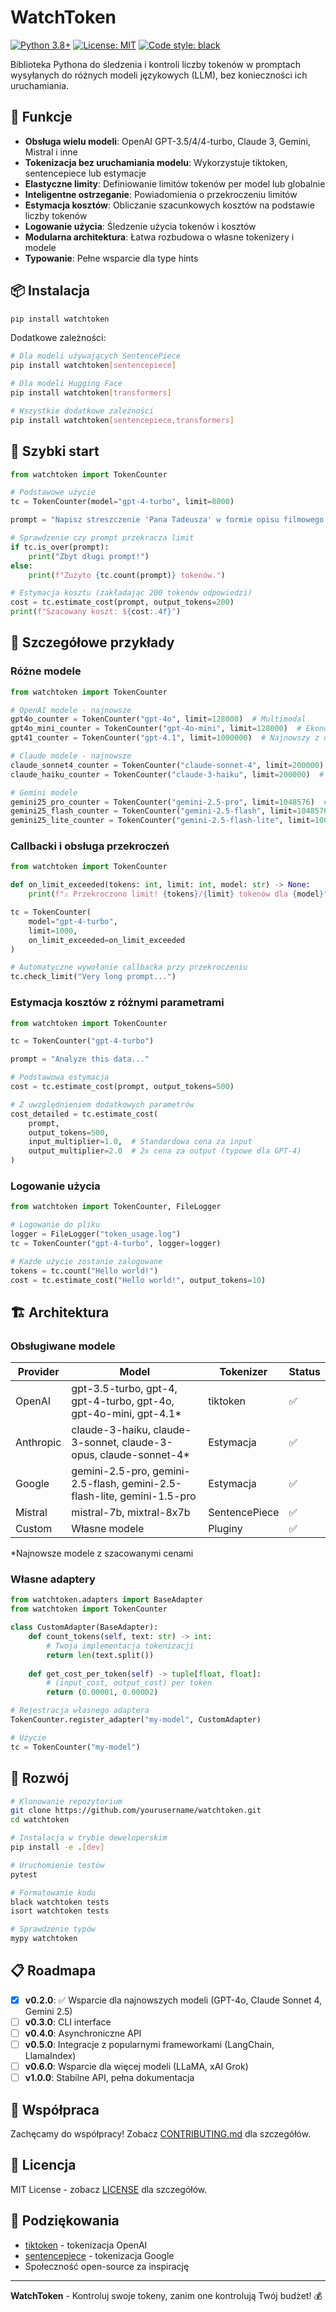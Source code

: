 # WatchToken

[![Python 3.8+](https://img.shields.io/badge/python-3.8+-blue.svg)](https://www.python.org/downloads/)
[![License: MIT](https://img.shields.io/badge/License-MIT-yellow.svg)](https://opensource.org/licenses/MIT)
[![Code style: black](https://img.shields.io/badge/code%20style-black-000000.svg)](https://github.com/psf/black)

Biblioteka Pythona do śledzenia i kontroli liczby tokenów w promptach wysyłanych do różnych modeli językowych (LLM), bez konieczności ich uruchamiania.

## 🚀 Funkcje

- **Obsługa wielu modeli**: OpenAI GPT-3.5/4/4-turbo, Claude 3, Gemini, Mistral i inne
- **Tokenizacja bez uruchamiania modelu**: Wykorzystuje tiktoken, sentencepiece lub estymacje
- **Elastyczne limity**: Definiowanie limitów tokenów per model lub globalnie
- **Inteligentne ostrzeganie**: Powiadomienia o przekroczeniu limitów
- **Estymacja kosztów**: Obliczanie szacunkowych kosztów na podstawie liczby tokenów
- **Logowanie użycia**: Śledzenie użycia tokenów i kosztów
- **Modularna architektura**: Łatwa rozbudowa o własne tokenizery i modele
- **Typowanie**: Pełne wsparcie dla type hints

## 📦 Instalacja

```bash
pip install watchtoken
```

Dodatkowe zależności:
```bash
# Dla modeli używających SentencePiece
pip install watchtoken[sentencepiece]

# Dla modeli Hugging Face
pip install watchtoken[transformers]

# Wszystkie dodatkowe zależności
pip install watchtoken[sentencepiece,transformers]
```

## 🔧 Szybki start

```python
from watchtoken import TokenCounter

# Podstawowe użycie
tc = TokenCounter(model="gpt-4-turbo", limit=8000)

prompt = "Napisz streszczenie 'Pana Tadeusza' w formie opisu filmowego..."

# Sprawdzenie czy prompt przekracza limit
if tc.is_over(prompt):
    print("Zbyt długi prompt!")
else:
    print(f"Zużyto {tc.count(prompt)} tokenów.")

# Estymacja kosztu (zakładając 200 tokenów odpowiedzi)
cost = tc.estimate_cost(prompt, output_tokens=200)
print(f"Szacowany koszt: ${cost:.4f}")
```

## 📖 Szczegółowe przykłady

### Różne modele

```python
from watchtoken import TokenCounter

# OpenAI modele - najnowsze
gpt4o_counter = TokenCounter("gpt-4o", limit=128000)  # Multimodal
gpt4o_mini_counter = TokenCounter("gpt-4o-mini", limit=128000)  # Ekonomiczny
gpt41_counter = TokenCounter("gpt-4.1", limit=1000000)  # Najnowszy z dużym kontekstem

# Claude modele - najnowsze
claude_sonnet4_counter = TokenCounter("claude-sonnet-4", limit=200000)
claude_haiku_counter = TokenCounter("claude-3-haiku", limit=200000)  # Najszybszy

# Gemini modele
gemini25_pro_counter = TokenCounter("gemini-2.5-pro", limit=1048576)  # Najnowszy Pro
gemini25_flash_counter = TokenCounter("gemini-2.5-flash", limit=1048576)  # Szybki 2.5
gemini25_lite_counter = TokenCounter("gemini-2.5-flash-lite", limit=1000000)  # Ultra-ekonomiczny
```

### Callbacki i obsługa przekroczeń

```python
from watchtoken import TokenCounter

def on_limit_exceeded(tokens: int, limit: int, model: str) -> None:
    print(f"⚠️ Przekroczono limit! {tokens}/{limit} tokenów dla {model}")

tc = TokenCounter(
    model="gpt-4-turbo",
    limit=1000,
    on_limit_exceeded=on_limit_exceeded
)

# Automatyczne wywołanie callbacka przy przekroczeniu
tc.check_limit("Very long prompt...")
```

### Estymacja kosztów z różnymi parametrami

```python
from watchtoken import TokenCounter

tc = TokenCounter("gpt-4-turbo")

prompt = "Analyze this data..."

# Podstawowa estymacja
cost = tc.estimate_cost(prompt, output_tokens=500)

# Z uwzględnieniem dodatkowych parametrów
cost_detailed = tc.estimate_cost(
    prompt,
    output_tokens=500,
    input_multiplier=1.0,  # Standardowa cena za input
    output_multiplier=2.0  # 2x cena za output (typowe dla GPT-4)
)
```

### Logowanie użycia

```python
from watchtoken import TokenCounter, FileLogger

# Logowanie do pliku
logger = FileLogger("token_usage.log")
tc = TokenCounter("gpt-4-turbo", logger=logger)

# Każde użycie zostanie zalogowane
tokens = tc.count("Hello world!")
cost = tc.estimate_cost("Hello world!", output_tokens=10)
```

## 🏗️ Architektura

### Obsługiwane modele

| Provider | Model | Tokenizer | Status |
|----------|-------|-----------|--------|
| OpenAI | gpt-3.5-turbo, gpt-4, gpt-4-turbo, gpt-4o, gpt-4o-mini, gpt-4.1* | tiktoken | ✅ |
| Anthropic | claude-3-haiku, claude-3-sonnet, claude-3-opus, claude-sonnet-4* | Estymacja | ✅ |
| Google | gemini-2.5-pro, gemini-2.5-flash, gemini-2.5-flash-lite, gemini-1.5-pro | Estymacja | ✅ |
| Mistral | mistral-7b, mixtral-8x7b | SentencePiece | ✅ |
| Custom | Własne modele | Pluginy | ✅ |

*Najnowsze modele z szacowanymi cenami

### Własne adaptery

```python
from watchtoken.adapters import BaseAdapter
from watchtoken import TokenCounter

class CustomAdapter(BaseAdapter):
    def count_tokens(self, text: str) -> int:
        # Twoja implementacja tokenizacji
        return len(text.split())
    
    def get_cost_per_token(self) -> tuple[float, float]:
        # (input_cost, output_cost) per token
        return (0.00001, 0.00002)

# Rejestracja własnego adaptera
TokenCounter.register_adapter("my-model", CustomAdapter)

# Użycie
tc = TokenCounter("my-model")
```

## 🧪 Rozwój

```bash
# Klonowanie repozytorium
git clone https://github.com/yourusername/watchtoken.git
cd watchtoken

# Instalacja w trybie deweloperskim
pip install -e .[dev]

# Uruchomienie testów
pytest

# Formatowanie kodu
black watchtoken tests
isort watchtoken tests

# Sprawdzenie typów
mypy watchtoken
```

## 📋 Roadmapa

- [x] **v0.2.0**: ✅ Wsparcie dla najnowszych modeli (GPT-4o, Claude Sonnet 4, Gemini 2.5)
- [ ] **v0.3.0**: CLI interface
- [ ] **v0.4.0**: Asynchroniczne API
- [ ] **v0.5.0**: Integracje z popularnymi frameworkami (LangChain, LlamaIndex)
- [ ] **v0.6.0**: Wsparcie dla więcej modeli (LLaMA, xAI Grok)
- [ ] **v1.0.0**: Stabilne API, pełna dokumentacja

## 🤝 Współpraca

Zachęcamy do współpracy! Zobacz [CONTRIBUTING.md](CONTRIBUTING.md) dla szczegółów.

## 📄 Licencja

MIT License - zobacz [LICENSE](LICENSE) dla szczegółów.

## 🙏 Podziękowania

- [tiktoken](https://github.com/openai/tiktoken) - tokenizacja OpenAI
- [sentencepiece](https://github.com/google/sentencepiece) - tokenizacja Google
- Społeczność open-source za inspirację

---

**WatchToken** - Kontroluj swoje tokeny, zanim one kontrolują Twój budżet! 💰
